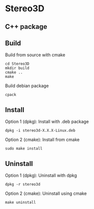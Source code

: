 # Stereo3D
## C++ package

## Build
Build from source with cmake
```
cd Stereo3D
mkdir build
cmake ..
make
```

Build debian package
```
cpack
```

## Install
Option 1 (dpkg): Install with .deb package
```
dpkg -i stereo3d-X.X.X-Linux.deb
```
Option 2 (cmake): Install from cmake
```
sudo make install
```

## Uninstall
Option 1 (dpkg): Uninstall with dpkg
```
dpkg -r stereo3d
```
Option 2 (cmake): Uninstall using cmake
```
make uninstall
```